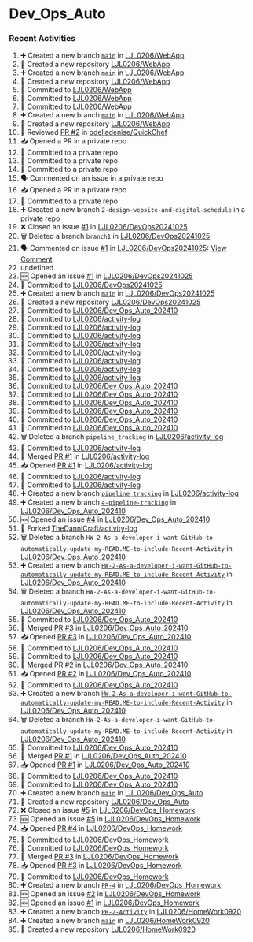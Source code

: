 # Dev_Ops_Auto

### Recent Activities
<!--START_SECTION:activity-->
1. ➕ Created a new branch [`main`](https://github.com/LJL0206/WebApp/tree/main) in [LJL0206/WebApp](https://github.com/LJL0206/WebApp)
2. 🎉 Created a new repository [LJL0206/WebApp](https://github.com/LJL0206/WebApp)
3. ➕ Created a new branch [`main`](https://github.com/LJL0206/WebApp/tree/main) in [LJL0206/WebApp](https://github.com/LJL0206/WebApp)
4. 🎉 Created a new repository [LJL0206/WebApp](https://github.com/LJL0206/WebApp)
5. 📝 Committed to [LJL0206/WebApp](https://github.com/LJL0206/WebApp/commit/1aee9cf137d50285547ec6804a0b4f1d10980bf4)
6. 📝 Committed to [LJL0206/WebApp](https://github.com/LJL0206/WebApp/commit/9c1178f0fd3308105a56961599d2841b90537de9)
7. 📝 Committed to [LJL0206/WebApp](https://github.com/LJL0206/WebApp/commit/cd2da6b7fc7d61b59c906609acb863e33296ffe1)
8. ➕ Created a new branch [`main`](https://github.com/LJL0206/WebApp/tree/main) in [LJL0206/WebApp](https://github.com/LJL0206/WebApp)
9. 🎉 Created a new repository [LJL0206/WebApp](https://github.com/LJL0206/WebApp)
10. 🔎 Reviewed [PR #2](https://github.com/odeliadenise/QuickChef/pull/2) in [odeliadenise/QuickChef](https://github.com/odeliadenise/QuickChef)
11. 📥 Opened a PR in a private repo
12. 📝 Committed to a private repo
13. 📝 Committed to a private repo
14. 📝 Committed to a private repo
15. 🗣 Commented on an issue in a private repo
16. 📥 Opened a PR in a private repo
17. 📝 Committed to a private repo
18. ➕ Created a new branch `2-design-website-and-digital-schedule` in a private repo
19. ❌ Closed an issue [#1](https://github.com/LJL0206/DevOps20241025/issues/1) in [LJL0206/DevOps20241025](https://github.com/LJL0206/DevOps20241025)
20. 🗑️ Deleted a branch `branch1` in [LJL0206/DevOps20241025](https://github.com/LJL0206/DevOps20241025)
21. 🗣 Commented on issue [#1](https://github.com/LJL0206/DevOps20241025/issues/1) in [LJL0206/DevOps20241025](https://github.com/LJL0206/DevOps20241025): [View Comment](https://github.com/LJL0206/DevOps20241025/issues/1#issuecomment-2436764449)
22. undefined
23. 🆕 Opened an issue [#1](https://github.com/LJL0206/DevOps20241025/issues/1) in [LJL0206/DevOps20241025](https://github.com/LJL0206/DevOps20241025)
24. 📝 Committed to [LJL0206/DevOps20241025](https://github.com/LJL0206/DevOps20241025/commit/5fdd3d957c3b44cc2945d6a01cc9cac6f0ef0982)
25. ➕ Created a new branch [`main`](https://github.com/LJL0206/DevOps20241025/tree/main) in [LJL0206/DevOps20241025](https://github.com/LJL0206/DevOps20241025)
26. 🎉 Created a new repository [LJL0206/DevOps20241025](https://github.com/LJL0206/DevOps20241025)
27. 📝 Committed to [LJL0206/Dev_Ops_Auto_202410](https://github.com/LJL0206/Dev_Ops_Auto_202410/commit/b28aade4d809268d8e2ba39385863b4ab53371fd)
28. 📝 Committed to [LJL0206/activity-log](https://github.com/LJL0206/activity-log/commit/0ac569d3e0ee72590e74e483fca9788244ddb9f3)
29. 📝 Committed to [LJL0206/activity-log](https://github.com/LJL0206/activity-log/commit/ceecdc867149015fda3dca8dfe5c6627b2e6da9b)
30. 📝 Committed to [LJL0206/activity-log](https://github.com/LJL0206/activity-log/commit/8854e8146bd56b24147d775eb8d029ebb773f30b)
31. 📝 Committed to [LJL0206/activity-log](https://github.com/LJL0206/activity-log/commit/103d10fc84120ed8ce2f3e9ea5ec59cd6b8e6b90)
32. 📝 Committed to [LJL0206/activity-log](https://github.com/LJL0206/activity-log/commit/2603969b4cf0355d044212cf0501934881b79c7d)
33. 📝 Committed to [LJL0206/activity-log](https://github.com/LJL0206/activity-log/commit/d9fb668d0ef69b976174b03d3989773820e0e8a5)
34. 📝 Committed to [LJL0206/activity-log](https://github.com/LJL0206/activity-log/commit/140820faabfdbbcc9918df7b54b841ebddc33a40)
35. 📝 Committed to [LJL0206/activity-log](https://github.com/LJL0206/activity-log/commit/6cf66b82320b61cf24b5f980a6c012ef19dbf49c)
36. 📝 Committed to [LJL0206/Dev_Ops_Auto_202410](https://github.com/LJL0206/Dev_Ops_Auto_202410/commit/b31c6b396ffcda8536be7a6ef53de2dd8c92be39)
37. 📝 Committed to [LJL0206/Dev_Ops_Auto_202410](https://github.com/LJL0206/Dev_Ops_Auto_202410/commit/b173d735b0011edb28261f855994ae080431c4ed)
38. 📝 Committed to [LJL0206/Dev_Ops_Auto_202410](https://github.com/LJL0206/Dev_Ops_Auto_202410/commit/f13d61545e859b9c7331ef038c5d325b37eef8f1)
39. 📝 Committed to [LJL0206/Dev_Ops_Auto_202410](https://github.com/LJL0206/Dev_Ops_Auto_202410/commit/9b6a4f05235bb04fa58058b91cc679a8629b2b27)
40. 📝 Committed to [LJL0206/Dev_Ops_Auto_202410](https://github.com/LJL0206/Dev_Ops_Auto_202410/commit/13c1bd0ceb922fdc28b69c2b5b0981ceaea60c96)
41. 📝 Committed to [LJL0206/Dev_Ops_Auto_202410](https://github.com/LJL0206/Dev_Ops_Auto_202410/commit/8d44afeb3573d0657353dbb7434dd7998b134c3a)
42. 🗑️ Deleted a branch `pipeline_tracking` in [LJL0206/activity-log](https://github.com/LJL0206/activity-log)
43. 📝 Committed to [LJL0206/activity-log](https://github.com/LJL0206/activity-log/commit/a126c73bb00e1fa5a7be7ee69b0b864460c162cb)
44. 🔀 Merged [PR #1](https://github.com/LJL0206/activity-log/pull/1) in [LJL0206/activity-log](https://github.com/LJL0206/activity-log)
45. 📥 Opened [PR #1](https://github.com/LJL0206/activity-log/pull/1) in [LJL0206/activity-log](https://github.com/LJL0206/activity-log)
46. 📝 Committed to [LJL0206/activity-log](https://github.com/LJL0206/activity-log/commit/698a7bf7585e9ed14e4601162966dde0ed26d6ae)
47. 📝 Committed to [LJL0206/activity-log](https://github.com/LJL0206/activity-log/commit/a126c73bb00e1fa5a7be7ee69b0b864460c162cb)
48. ➕ Created a new branch [`pipeline_tracking`](https://github.com/LJL0206/activity-log/tree/pipeline_tracking) in [LJL0206/activity-log](https://github.com/LJL0206/activity-log)
49. ➕ Created a new branch [`4-pipeline-tracking`](https://github.com/LJL0206/Dev_Ops_Auto_202410/tree/4-pipeline-tracking) in [LJL0206/Dev_Ops_Auto_202410](https://github.com/LJL0206/Dev_Ops_Auto_202410)
50. 🆕 Opened an issue [#4](https://github.com/LJL0206/Dev_Ops_Auto_202410/issues/4) in [LJL0206/Dev_Ops_Auto_202410](https://github.com/LJL0206/Dev_Ops_Auto_202410)
51. 🍴 Forked [TheDanniCraft/activity-log](https://github.com/TheDanniCraft/activity-log)
52. 🗑️ Deleted a branch `HW-2-As-a-developer-i-want-GitHub-to-automatically-update-my-READ.ME-to-include-Recent-Activity` in [LJL0206/Dev_Ops_Auto_202410](https://github.com/LJL0206/Dev_Ops_Auto_202410)
53. ➕ Created a new branch [`HW-2-As-a-developer-i-want-GitHub-to-automatically-update-my-READ.ME-to-include-Recent-Activity`](https://github.com/LJL0206/Dev_Ops_Auto_202410/tree/HW-2-As-a-developer-i-want-GitHub-to-automatically-update-my-READ.ME-to-include-Recent-Activity) in [LJL0206/Dev_Ops_Auto_202410](https://github.com/LJL0206/Dev_Ops_Auto_202410)
54. 🗑️ Deleted a branch `HW-2-As-a-developer-i-want-GitHub-to-automatically-update-my-READ.ME-to-include-Recent-Activity` in [LJL0206/Dev_Ops_Auto_202410](https://github.com/LJL0206/Dev_Ops_Auto_202410)
55. 📝 Committed to [LJL0206/Dev_Ops_Auto_202410](https://github.com/LJL0206/Dev_Ops_Auto_202410/commit/8292bd564fbe828cbb686728f10a2bc0db5e979b)
56. 🔀 Merged [PR #3](https://github.com/LJL0206/Dev_Ops_Auto_202410/pull/3) in [LJL0206/Dev_Ops_Auto_202410](https://github.com/LJL0206/Dev_Ops_Auto_202410)
57. 📥 Opened [PR #3](https://github.com/LJL0206/Dev_Ops_Auto_202410/pull/3) in [LJL0206/Dev_Ops_Auto_202410](https://github.com/LJL0206/Dev_Ops_Auto_202410)
58. 📝 Committed to [LJL0206/Dev_Ops_Auto_202410](https://github.com/LJL0206/Dev_Ops_Auto_202410/commit/8292bd564fbe828cbb686728f10a2bc0db5e979b)
59. 📝 Committed to [LJL0206/Dev_Ops_Auto_202410](https://github.com/LJL0206/Dev_Ops_Auto_202410/commit/24dec949f607db8d846eb1e930fa7e8f32e3a232)
60. 🔀 Merged [PR #2](https://github.com/LJL0206/Dev_Ops_Auto_202410/pull/2) in [LJL0206/Dev_Ops_Auto_202410](https://github.com/LJL0206/Dev_Ops_Auto_202410)
61. 📥 Opened [PR #2](https://github.com/LJL0206/Dev_Ops_Auto_202410/pull/2) in [LJL0206/Dev_Ops_Auto_202410](https://github.com/LJL0206/Dev_Ops_Auto_202410)
62. 📝 Committed to [LJL0206/Dev_Ops_Auto_202410](https://github.com/LJL0206/Dev_Ops_Auto_202410/commit/24dec949f607db8d846eb1e930fa7e8f32e3a232)
63. ➕ Created a new branch [`HW-2-As-a-developer-i-want-GitHub-to-automatically-update-my-READ.ME-to-include-Recent-Activity`](https://github.com/LJL0206/Dev_Ops_Auto_202410/tree/HW-2-As-a-developer-i-want-GitHub-to-automatically-update-my-READ.ME-to-include-Recent-Activity) in [LJL0206/Dev_Ops_Auto_202410](https://github.com/LJL0206/Dev_Ops_Auto_202410)
64. 🗑️ Deleted a branch `HW-2-As-a-developer-i-want-GitHub-to-automatically-update-my-READ.ME-to-include-Recent-Activity` in [LJL0206/Dev_Ops_Auto_202410](https://github.com/LJL0206/Dev_Ops_Auto_202410)
65. 📝 Committed to [LJL0206/Dev_Ops_Auto_202410](https://github.com/LJL0206/Dev_Ops_Auto_202410/commit/cf93f43958d591f0c8c418e303055bad308c1640)
66. 🔀 Merged [PR #1](https://github.com/LJL0206/Dev_Ops_Auto_202410/pull/1) in [LJL0206/Dev_Ops_Auto_202410](https://github.com/LJL0206/Dev_Ops_Auto_202410)
67. 📥 Opened [PR #1](https://github.com/LJL0206/Dev_Ops_Auto_202410/pull/1) in [LJL0206/Dev_Ops_Auto_202410](https://github.com/LJL0206/Dev_Ops_Auto_202410)
68. 📝 Committed to [LJL0206/Dev_Ops_Auto_202410](https://github.com/LJL0206/Dev_Ops_Auto_202410/commit/f7adf4001aa3204a7309dab1a591856a6b2690c6)
69. 📝 Committed to [LJL0206/Dev_Ops_Auto_202410](https://github.com/LJL0206/Dev_Ops_Auto_202410/commit/cf93f43958d591f0c8c418e303055bad308c1640)
70. ➕ Created a new branch [`main`](https://github.com/LJL0206/Dev_Ops_Auto/tree/main) in [LJL0206/Dev_Ops_Auto](https://github.com/LJL0206/Dev_Ops_Auto)
71. 🎉 Created a new repository [LJL0206/Dev_Ops_Auto](https://github.com/LJL0206/Dev_Ops_Auto)
72. ❌ Closed an issue [#5](https://github.com/LJL0206/DevOps_Homework/issues/5) in [LJL0206/DevOps_Homework](https://github.com/LJL0206/DevOps_Homework)
73. 🆕 Opened an issue [#5](https://github.com/LJL0206/DevOps_Homework/issues/5) in [LJL0206/DevOps_Homework](https://github.com/LJL0206/DevOps_Homework)
74. 📥 Opened [PR #4](https://github.com/LJL0206/DevOps_Homework/pull/4) in [LJL0206/DevOps_Homework](https://github.com/LJL0206/DevOps_Homework)
75. 📝 Committed to [LJL0206/DevOps_Homework](https://github.com/LJL0206/DevOps_Homework/commit/bafd14ff0fa43cba000627a4b827f7da0f0274ff)
76. 📝 Committed to [LJL0206/DevOps_Homework](https://github.com/LJL0206/DevOps_Homework/commit/48bdb11308b5a07c8e3c479e6d46bb7c71931ac3)
77. 🔀 Merged [PR #3](https://github.com/LJL0206/DevOps_Homework/pull/3) in [LJL0206/DevOps_Homework](https://github.com/LJL0206/DevOps_Homework)
78. 📥 Opened [PR #3](https://github.com/LJL0206/DevOps_Homework/pull/3) in [LJL0206/DevOps_Homework](https://github.com/LJL0206/DevOps_Homework)
79. 📝 Committed to [LJL0206/DevOps_Homework](https://github.com/LJL0206/DevOps_Homework/commit/48bdb11308b5a07c8e3c479e6d46bb7c71931ac3)
80. ➕ Created a new branch [`PR-4`](https://github.com/LJL0206/DevOps_Homework/tree/PR-4) in [LJL0206/DevOps_Homework](https://github.com/LJL0206/DevOps_Homework)
81. 🆕 Opened an issue [#2](https://github.com/LJL0206/DevOps_Homework/issues/2) in [LJL0206/DevOps_Homework](https://github.com/LJL0206/DevOps_Homework)
82. 🆕 Opened an issue [#1](https://github.com/LJL0206/DevOps_Homework/issues/1) in [LJL0206/DevOps_Homework](https://github.com/LJL0206/DevOps_Homework)
83. ➕ Created a new branch [`PR-2-Activity`](https://github.com/LJL0206/HomeWork0920/tree/PR-2-Activity) in [LJL0206/HomeWork0920](https://github.com/LJL0206/HomeWork0920)
84. ➕ Created a new branch [`main`](https://github.com/LJL0206/HomeWork0920/tree/main) in [LJL0206/HomeWork0920](https://github.com/LJL0206/HomeWork0920)
85. 🎉 Created a new repository [LJL0206/HomeWork0920](https://github.com/LJL0206/HomeWork0920)
<!--END_SECTION:activity-->
